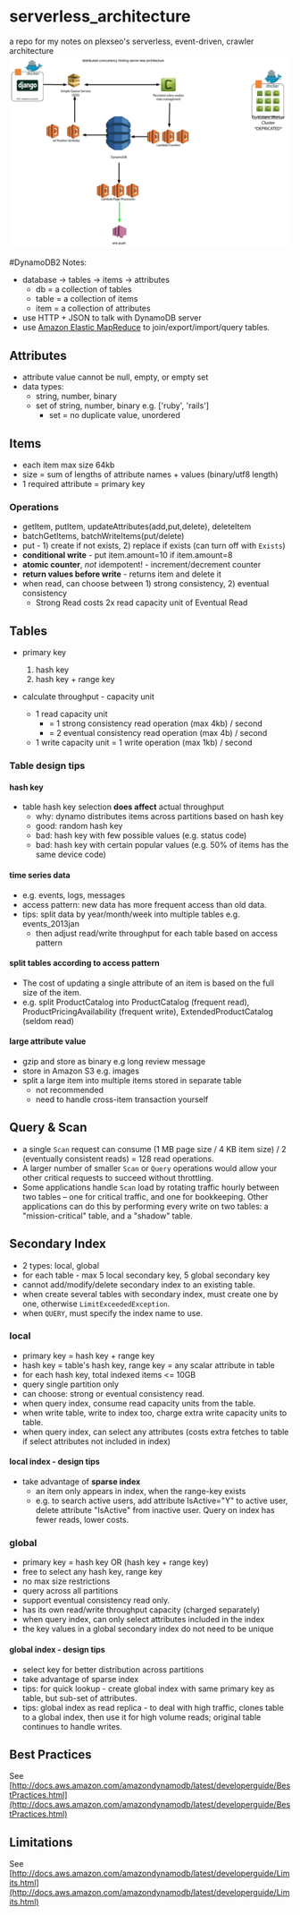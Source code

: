 # serverless_architecture
a repo for my notes on plexseo's serverless, event-driven, crawler architecture
![alt tag](https://github.com/cjpetrus/serverless_architecture/blob/master/plexseo_serverless_architecture.jpg?raw=true)

#DynamoDB2 Notes:

* database -> tables -> items -> attributes
  * db = a collection of tables
  * table = a collection of items
  * item = a collection of attributes
* use HTTP + JSON to talk with DynamoDB server
* use [Amazon Elastic MapReduce](http://docs.aws.amazon.com/amazondynamodb/latest/developerguide/EMRforDynamoDB.html) to join/export/import/query tables.

## Attributes
* attribute value cannot be null, empty, or empty set
* data types:
  * string, number, binary
  * set of string, number, binary e.g. ['ruby', 'rails']
    * set = no duplicate value, unordered
   
## Items
* each item max size 64kb
* size = sum of lengths of attribute names + values (binary/utf8 length)
* 1 required attribute = primary key

### Operations
* getItem, putItem, updateAttributes(add,put,delete), deleteItem
* batchGetItems, batchWriteItems(put/delete)
* put - 1) create if not exists, 2) replace if exists (can turn off with `Exists`)
* **conditional write** -  put item.amount=10 if item.amount=8
* **atomic counter**, *not* idempotent! - increment/decrement counter
* **return values before write** - returns item and delete it
* when read, can choose between 1) strong consistency, 2) eventual consistency
  * Strong Read costs 2x read capacity unit of Eventual Read


## Tables
* primary key
  1. hash key
  2. hash key + range key
  
* calculate throughput - capacity unit
  * 1 read capacity unit
    * = 1 strong consistency read operation (max 4kb) / second
    * = 2 eventual consistency read operation (max 4b) / second
  * 1 write capacity unit = 1 write operation (max 1kb) / second

### Table design tips 

#### hash key 

* table hash key selection **does affect** actual throughput
  * why: dynamo distributes items across partitions based on hash key
  * good: random hash key
  * bad: hash key with few possible values (e.g. status code)
  * bad: hash key with certain popular values (e.g. 50% of items has the same device code)


#### time series data

* e.g. events, logs, messages
* access pattern: new data has more frequent access than old data.
* tips: split data by year/month/week into multiple tables e.g. events_2013jan
  * then adjust read/write throughput for each table based on access pattern
  

#### split tables according to access pattern

* The cost of updating a single attribute of an item is based on the full size of the item.
* e.g. split ProductCatalog into ProductCatalog (frequent read), ProductPricingAvailability (frequent write), ExtendedProductCatalog (seldom read)

#### large attribute value

* gzip and store as binary e.g long review message
* store in Amazon S3 e.g. images
* split a large item into multiple items stored in separate table
  * not recommended
  * need to handle cross-item transaction yourself

## Query & Scan
* a single `Scan` request can consume (1 MB page size / 4 KB item size) / 2 (eventually consistent reads) = 128 read operations.
*  A larger number of smaller `Scan` or `Query`     operations would allow your other critical requests to succeed without throttling.
* Some applications handle `Scan` load by rotating traffic hourly between two tables – one for critical traffic, and one for bookkeeping. Other applications can do this by performing every write on two tables: a "mission-critical" table, and a "shadow" table.


## Secondary Index
* 2 types: local, global
* for each table - max 5 local secondary key, 5 global secondary key
* cannot add/modify/delete secondary index to an existing table.
* when create several tables with secondary index, must create one by one, otherwise `LimitExceededException`.
* when `QUERY`, must specify the index name to use.

### local
* primary key = hash key + range key
* hash key = table's hash key, range key = any scalar attribute in table
* for each hash key, total indexed items <= 10GB
* query single partition only
* can choose: strong or eventual consistency read.
* when query index, consume read capacity units from the table.
* when write table, write to index too, charge extra write capacity units to table.
* when query index, can select any attributes (costs extra fetches to table if select attributes not included in index)

#### local index - design tips

* take advantage of **sparse index**
  * an item only appears in index, when the range-key exists
  * e.g. to search active users, add attribute IsActive="Y" to active user, delete attribute "IsActive" from inactive user. Query on index has fewer reads, lower costs.

### global
* primary key = hash key OR (hash key + range key)
* free to select any hash key, range key
* no max size restrictions
* query across all partitions
* support eventual consistency read only.
* has its own read/write throughput capacity (charged separately)
* when query index, can only select attributes included in the index
* the key values in a global secondary index do not need to be unique

#### global index - design tips

* select key for better distribution across partitions
* take advantage of sparse index
* tips: for quick lookup - create global index with same primary key as table, but sub-set of attributes.
* tips: global index as read replica - to deal with high traffic, clones table to a global index, then use it for high volume reads; original table continues to handle writes.

## Best Practices

See [http://docs.aws.amazon.com/amazondynamodb/latest/developerguide/BestPractices.html](http://docs.aws.amazon.com/amazondynamodb/latest/developerguide/BestPractices.html)

## Limitations

See [http://docs.aws.amazon.com/amazondynamodb/latest/developerguide/Limits.html](http://docs.aws.amazon.com/amazondynamodb/latest/developerguide/Limits.html)
